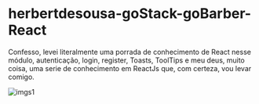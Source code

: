 # herbertdesousa-goStack-goBarber-React

Confesso, levei literalmente uma porrada de conhecimento de React nesse módulo, autenticação, login, register, Toasts, ToolTips e meu deus, muito coisa, uma serie de conhecimento em ReactJs que, com certeza, vou levar comigo.

![imgs1](https://user-images.githubusercontent.com/63599156/92175990-fe82dd80-ee13-11ea-801d-b55989dfe584.png)
